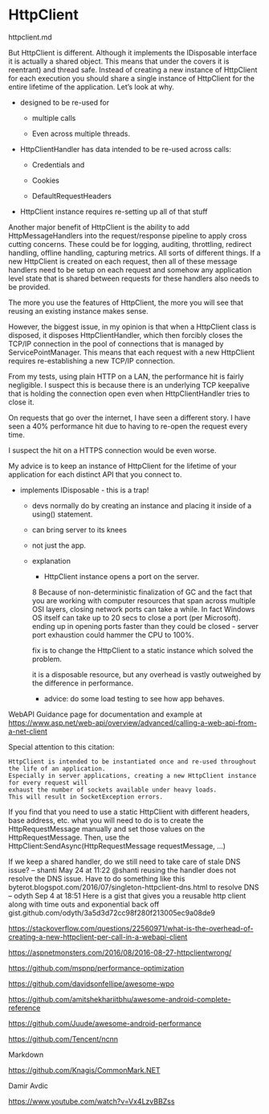 # HttpClient

httpclient.md 

But HttpClient is different. Although it implements the IDisposable interface it is actually a shared object. This means that under the covers it is reentrant) and thread safe. Instead of creating a new instance of HttpClient for each execution you should share a single instance of HttpClient for the entire lifetime of the application. Let’s look at why.

*   designed to be re-used for 

    *   multiple calls
    
    *   Even across multiple threads. 
    
*   HttpClientHandler has data intended to be re-used across calls:

    *   Credentials and 
    
    *   Cookies

    *   DefaultRequestHeaders
    
*   HttpClient instance requires re-setting up all of that stuff 


Another major benefit of HttpClient is the ability to add HttpMessageHandlers into the request/response pipeline 
to apply cross cutting concerns. These could be for logging, auditing, throttling, redirect handling, offline handling, capturing metrics. All sorts of different things. If a new HttpClient is created on each request, then all of these message handlers need to be setup on each request and somehow any application level state that is shared between requests for these handlers also needs to be provided.

The more you use the features of HttpClient, the more you will see that reusing an existing instance makes sense.

However, the biggest issue, in my opinion is that when a HttpClient class is disposed, it disposes HttpClientHandler, which then forcibly closes the TCP/IP connection in the pool of connections that is managed by ServicePointManager. This means that each request with a new HttpClient requires re-establishing a new TCP/IP connection.

From my tests, using plain HTTP on a LAN, the performance hit is fairly negligible. I suspect this is because there is an underlying TCP keepalive that is holding the connection open even when HttpClientHandler tries to close it.

On requests that go over the internet, I have seen a different story. I have seen a 40% performance hit due to having to re-open the request every time.

I suspect the hit on a HTTPS connection would be even worse.

My advice is to keep an instance of HttpClient for the lifetime of your application for each distinct API that you connect to.


*   implements IDisposable - this is a trap!

    *   devs normally do by creating an instance and placing it inside of a using() statement. 
    
    *   can bring server to its knees
    
    *   not just the app. 
    
    *   explanation
    
        *   HttpClient instance opens a port on the server. 
        
        8   Because of non-deterministic finalization of GC and 
        the fact that you are working with computer resources that span across multiple OSI layers, 
        closing network ports can take a while. 
        In fact Windows OS itself can take up to 20 secs to close a port (per Microsoft). 
        ending up in opening ports faster than they could be closed - server port exhaustion could hammer
         the CPU to 100%. 
         
         fix is to change the HttpClient to a static instance which solved the problem. 
         
         it is a disposable resource, but any overhead is vastly outweighed by the difference in 
         performance. 
         
         *  advice: do some load testing to see how app behaves.

WebAPI Guidance page for documentation and example at 
https://www.asp.net/web-api/overview/advanced/calling-a-web-api-from-a-net-client

Special attention to this citation:

    HttpClient is intended to be instantiated once and re-used throughout the life of an application. 
    Especially in server applications, creating a new HttpClient instance for every request will 
    exhaust the number of sockets available under heavy loads. 
    This will result in SocketException errors.

If you find that you need to use a static HttpClient with different headers, base address, etc. what you will need to do is to create the HttpRequestMessage manually and set those values on the HttpRequestMessage. Then, use the HttpClient:SendAsync(HttpRequestMessage requestMessage, ...)



If we keep a shared handler, do we still need to take care of stale DNS issue? – shanti May 24 at 11:22
@shanti reusing the handler does not resolve the DNS issue. Have to do something like this byterot.blogspot.com/2016/07/singleton-httpclient-dns.html to resolve DNS – odyth Sep 4 at 18:51
Here is a gist that gives you a reusable http client along with time outs and exponential back off gist.github.com/odyth/3a5d3d72cc98f280f213005ec9a08de9 

https://stackoverflow.com/questions/22560971/what-is-the-overhead-of-creating-a-new-httpclient-per-call-in-a-webapi-client

https://aspnetmonsters.com/2016/08/2016-08-27-httpclientwrong/




https://github.com/mspnp/performance-optimization


https://github.com/davidsonfellipe/awesome-wpo


https://github.com/amitshekhariitbhu/awesome-android-complete-reference

https://github.com/Juude/awesome-android-performance






https://github.com/Tencent/ncnn



Markdown

https://github.com/Knagis/CommonMark.NET


Damir Avdic 

https://www.youtube.com/watch?v=Vx4LzvBBZss